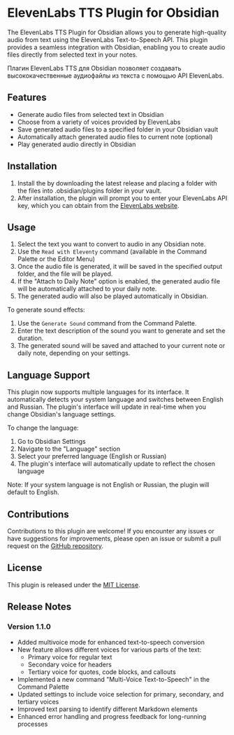 # ElevenLabs TTS Plugin for Obsidian

The ElevenLabs TTS Plugin for Obsidian allows you to generate high-quality audio from text using the ElevenLabs Text-to-Speech API. This plugin provides a seamless integration with Obsidian, enabling you to create audio files directly from selected text in your notes.

Плагин ElevenLabs TTS для Obsidian позволяет создавать высококачественные аудиофайлы из текста с помощью API ElevenLabs.

## Features

- Generate audio files from selected text in Obsidian
- Choose from a variety of voices provided by ElevenLabs
- Save generated audio files to a specified folder in your Obsidian vault
- Automatically attach generated audio files to current note (optional)
- Play generated audio directly in Obsidian

## Installation

1. Install the by downloading the latest release and placing a folder with the files into .obsidian/plugins folder in your vault.
2. After installation, the plugin will prompt you to enter your ElevenLabs API key, which you can obtain from the [ElevenLabs website](https://elevenlabs.io/).


## Usage

1. Select the text you want to convert to audio in any Obsidian note.
2. Use the `Read with Eleventy` command (available in the Command Palette or the Editor Menu)
3. Once the audio file is generated, it will be saved in the specified output folder, and the file will be played.
4. If the "Attach to Daily Note" option is enabled, the generated audio file will be automatically attached to your daily note.
5. The generated audio will also be played automatically in Obsidian.

To generate sound effects:
1. Use the `Generate Sound` command from the Command Palette.
2. Enter the text description of the sound you want to generate and set the duration.
3. The generated sound will be saved and attached to your current note or daily note, depending on your settings.

## Language Support

This plugin now supports multiple languages for its interface. It automatically detects your system language and switches between English and Russian. The plugin's interface will update in real-time when you change Obsidian's language settings.

To change the language:
1. Go to Obsidian Settings
2. Navigate to the "Language" section
3. Select your preferred language (English or Russian)
4. The plugin's interface will automatically update to reflect the chosen language

Note: If your system language is not English or Russian, the plugin will default to English.

## Contributions

Contributions to this plugin are welcome! If you encounter any issues or have suggestions for improvements, please open an issue or submit a pull request on the [GitHub repository](https://github.com/glebis/obsidian-elevenlabs-tts).

## License

This plugin is released under the [MIT License](https://opensource.org/licenses/MIT).

## Release Notes

### Version 1.1.0

- Added multivoice mode for enhanced text-to-speech conversion
- New feature allows different voices for various parts of the text:
  - Primary voice for regular text
  - Secondary voice for headers
  - Tertiary voice for quotes, code blocks, and callouts
- Implemented a new command "Multi-Voice Text-to-Speech" in the Command Palette
- Updated settings to include voice selection for primary, secondary, and tertiary voices
- Improved text parsing to identify different Markdown elements
- Enhanced error handling and progress feedback for long-running processes
